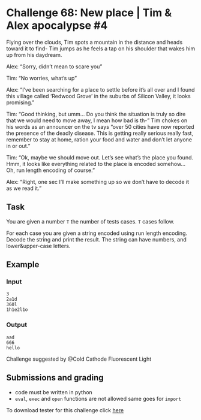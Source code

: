 # Challenge 68: New place | Tim & Alex apocalypse #4

Flying over the clouds, Tim spots a mountain in the distance and heads toward it to find- Tim jumps as he feels a tap on his shoulder that wakes him up from his daydream.

Alex: “Sorry, didn’t mean to scare you”

Tim: “No worries, what’s up”

Alex: “I’ve been searching for a place to settle before it’s all over and I found this village called ‘Redwood Grove’ in the suburbs of Silicon Valley, it looks promising.”

Tim: “Good thinking, but umm... Do you think the situation is truly so dire that we would need to move away, I mean how bad is th-” Tim chokes on his words as an announcer on the tv says “over 50 cities have now reported the presence of the deadly disease. This is getting really serious really fast, remember to stay at home, ration your food and water and don’t let anyone in or out.”

Tim: “Ok, maybe we should move out. Let’s see what’s the place you found. Hmm, it looks like everything related to the place is encoded somehow… Oh, run length encoding of course.”

Alex: “Right, one sec I’ll make something up so we don’t have to decode it as we read it.”

## Task

You are given a number `T` the number of tests cases. `T` cases follow.

For each case you are given a string encoded using run length encoding. Decode the string and print the result. The string can have numbers, and lower&upper-case letters.

## Example

### Input
```
3
2a1d
360l
1h1e2l1o
```

### Output
```
aad
666
hello
```

Challenge suggested by @Cold Cathode Fluorescent Light

## Submissions and grading

- code must be written in python
- `eval`, `exec` and `open` functions are not allowed same goes for `import`

To download tester for this challenge click [here](https://downgit.github.io/#/home?url=https://github.com/Pomroka/TWT_Challenges_Tester/tree/main/Challenge_68)